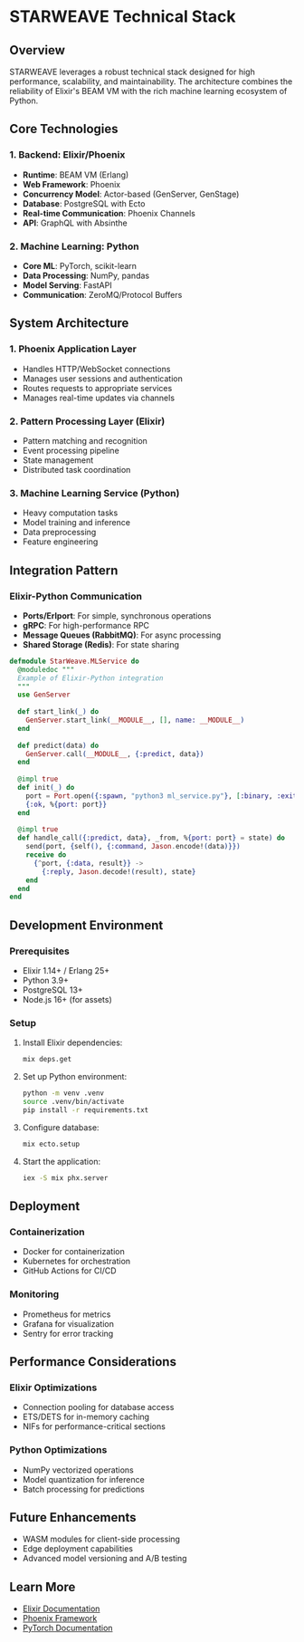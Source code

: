 # STARWEAVE Technical Stack

## Overview
STARWEAVE leverages a robust technical stack designed for high performance, scalability, and maintainability. The architecture combines the reliability of Elixir's BEAM VM with the rich machine learning ecosystem of Python.

## Core Technologies

### 1. Backend: Elixir/Phoenix
- **Runtime**: BEAM VM (Erlang)
- **Web Framework**: Phoenix
- **Concurrency Model**: Actor-based (GenServer, GenStage)
- **Database**: PostgreSQL with Ecto
- **Real-time Communication**: Phoenix Channels
- **API**: GraphQL with Absinthe

### 2. Machine Learning: Python
- **Core ML**: PyTorch, scikit-learn
- **Data Processing**: NumPy, pandas
- **Model Serving**: FastAPI
- **Communication**: ZeroMQ/Protocol Buffers

## System Architecture

### 1. Phoenix Application Layer
- Handles HTTP/WebSocket connections
- Manages user sessions and authentication
- Routes requests to appropriate services
- Manages real-time updates via channels

### 2. Pattern Processing Layer (Elixir)
- Pattern matching and recognition
- Event processing pipeline
- State management
- Distributed task coordination

### 3. Machine Learning Service (Python)
- Heavy computation tasks
- Model training and inference
- Data preprocessing
- Feature engineering

## Integration Pattern

### Elixir-Python Communication
- **Ports/Erlport**: For simple, synchronous operations
- **gRPC**: For high-performance RPC
- **Message Queues (RabbitMQ)**: For async processing
- **Shared Storage (Redis)**: For state sharing

```elixir
defmodule StarWeave.MLService do
  @moduledoc """
  Example of Elixir-Python integration
  """
  use GenServer
  
  def start_link(_) do
    GenServer.start_link(__MODULE__, [], name: __MODULE__)
  end
  
  def predict(data) do
    GenServer.call(__MODULE__, {:predict, data})
  end
  
  @impl true
  def init(_) do
    port = Port.open({:spawn, "python3 ml_service.py"}, [:binary, :exit_status])
    {:ok, %{port: port}}
  end
  
  @impl true
  def handle_call({:predict, data}, _from, %{port: port} = state) do
    send(port, {self(), {:command, Jason.encode!(data)}})
    receive do
      {^port, {:data, result}} -> 
        {:reply, Jason.decode!(result), state}
    end
  end
end
```

## Development Environment

### Prerequisites
- Elixir 1.14+ / Erlang 25+
- Python 3.9+
- PostgreSQL 13+
- Node.js 16+ (for assets)

### Setup
1. Install Elixir dependencies:
   ```bash
   mix deps.get
   ```

2. Set up Python environment:
   ```bash
   python -m venv .venv
   source .venv/bin/activate
   pip install -r requirements.txt
   ```

3. Configure database:
   ```bash
   mix ecto.setup
   ```

4. Start the application:
   ```bash
   iex -S mix phx.server
   ```

## Deployment

### Containerization
- Docker for containerization
- Kubernetes for orchestration
- GitHub Actions for CI/CD

### Monitoring
- Prometheus for metrics
- Grafana for visualization
- Sentry for error tracking

## Performance Considerations

### Elixir Optimizations
- Connection pooling for database access
- ETS/DETS for in-memory caching
- NIFs for performance-critical sections

### Python Optimizations
- NumPy vectorized operations
- Model quantization for inference
- Batch processing for predictions

## Future Enhancements
- WASM modules for client-side processing
- Edge deployment capabilities
- Advanced model versioning and A/B testing

## Learn More
- [Elixir Documentation](https://elixir-lang.org/docs.html)
- [Phoenix Framework](https://hexdocs.pm/phoenix/overview.html)
- [PyTorch Documentation](https://pytorch.org/docs/stable/index.html)